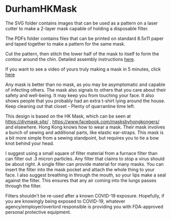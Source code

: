 # DurhamHKMask

The SVG folder contains images that can be used as a pattern on a laser cutter to make a 2-layer mask capable of holding a disposable filter.

The PDFs folder contains files that can be printed on standard 8.5x11 paper and taped together to make a pattern for the same mask. 

Cut the pattern, then stitch the lower half of the mask to itself to form the contour around the chin. Detailed assembly instructions [here](/Instructions/Durham%20HK%20Mask%20Assembly%20Instructions.pdf).

If you want to see a video of yours truly making a mask in 5 minutes, click [here](https://photos.app.goo.gl/8cJJktJx2wJK5Sk76)

Any mask is better than no mask, as you may be asymptomatic and capable of infecting others. The mask also signals to others that you care about their safety and well-being. It may keep you from touching your face. It also shows people that you probably had an extra t-shirt lying around the house. Keep cleaning out that closet - Plenty of quarrantine time left.

This design is based on the HK Mask, which can be seen at https://diymask.site/ , https://www.facebook.com/masksbyhongkongers/ and elsewhere. Hong Kong knows how to wear a mask. Their mask involves a bunch of sewing and additional parts, like elastic ear-straps. This mask is a bit more simple from a sewing standpoint, but requires you to tie a bow knot behind your head. 

I suggest using a small square of filter material from a furnace filter than can filter out .3 micron particles. Any filter that claims to stop a virus should be about right. A single filter can provide material for many masks. You can insert the filter into the mask pocket and attach the whole thing to your face. I also suggest breathing in through the mouth, so your lips make a seal against the filter. This ensures that any air coming into the lungs passes through the filter.

Filters shouldn't be re-used after a known COVID-19 exposure. Hopefully, if you are knowingly being exposed to COVID-19, whatever agency/employer/overlord responsible is providing you with FDA-approved personal protective equipment. 
